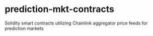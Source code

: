 # prediction-mkt-contracts
Solidity smart contracts utilizing Chainlink aggregator price feeds for prediction markets

